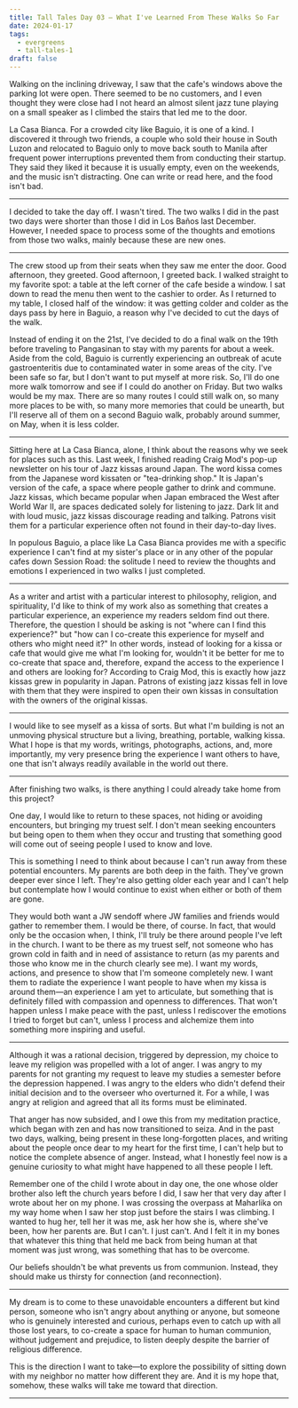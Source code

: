 ```yaml
---
title: Tall Tales Day 03 — What I've Learned From These Walks So Far
date: 2024-01-17
tags:
  - evergreens
  - tall-tales-1
draft: false
---
```

Walking on the inclining driveway, I saw that the cafe's windows above the parking lot were open. There seemed to be no customers, and I even thought they were close had I not heard an almost silent jazz tune playing on a small speaker as I climbed the stairs that led me to the door.

La Casa Bianca. For a crowded city like Baguio, it is one of a kind. I discovered it through two friends, a couple who sold their house in South Luzon and relocated to Baguio only to move back south to Manila after frequent power interruptions prevented them from conducting their startup. They said they liked it because it is usually empty, even on the weekends, and the music isn't distracting. One can write or read here, and the food isn't bad.
***
I decided to take the day off. I wasn't tired. The two walks I did in the past two days were shorter than those I did in Los Baños last December. However, I needed space to process some of the thoughts and emotions from those two walks, mainly because these are new ones.
***
The crew stood up from their seats when they saw me enter the door. Good afternoon, they greeted. Good afternoon, I greeted back. I walked straight to my favorite spot: a table at the left corner of the cafe beside a window. I sat down to read the menu then went to the cashier to order. As I returned to my table, I closed half of the window: it was getting colder and colder as the days pass by here in Baguio, a reason why I've decided to cut the days of the walk.

Instead of ending it on the 21st, I've decided to do a final walk on the 19th before traveling to Pangasinan to stay with my parents for about a week. Aside from the cold, Baguio is currently experiencing an outbreak of acute gastroenteritis due to contaminated water in some areas of the city. I've been safe so far, but I don't want to put myself at more risk. So, I'll do one more walk tomorrow and see if I could do another on Friday. But two walks would be my max. There are so many routes I could still walk on, so many more places to be with, so many more memories that could be unearth, but I'll reserve all of them on a second Baguio walk, probably around summer, on May, when it is less colder.
***
Sitting here at La Casa Bianca, alone, I think about the reasons why we seek for places such as this. Last week, I finished reading Craig Mod's pop-up newsletter on his tour of Jazz kissas around Japan. The word kissa comes from the Japanese word kissaten or "tea-drinking shop." It is Japan's version of the cafe, a space where people gather to drink and commune. Jazz kissas, which became popular when Japan embraced the West after World War II, are spaces dedicated solely for listening to jazz. Dark lit and with loud music, jazz kissas discourage reading and talking. Patrons visit them for a particular experience often not found in their day-to-day lives.

In populous Baguio, a place like La Casa Bianca provides me with a specific experience I can't find at my sister's place or in any other of the popular cafes down Session Road: the solitude I need to review the thoughts and emotions I experienced in two walks I just completed.
***
As a writer and artist with a particular interest to philosophy, religion, and spirituality, I'd like to think of my work also as something that creates a particular experience, an experience my readers seldom find out there. Therefore, the question I should be asking is not "where can I find this experience?" but "how can I co-create this experience for myself and others who might need it?" In other words, instead of looking for a kissa or cafe that would give me what I'm looking for, wouldn't it be better for me to co-create that space and, therefore, expand the access to the experience I and others are looking for? According to Craig Mod, this is exactly how jazz kissas grew in popularity in Japan. Patrons of existing jazz kissas fell in love with them that they were inspired to open their own kissas in consultation with the owners of the original kissas.
***
I would like to see myself as a kissa of sorts. But what I'm building is not an unmoving physical structure but a living, breathing, portable, walking kissa. What I hope is that my words, writings, photographs, actions, and, more importantly, my very presence bring the experience I want others to have, one that isn't always readily available in the world out there.
***
After finishing two walks, is there anything I could already take home from this project? 

One day, I would like to return to these spaces, not hiding or avoiding encounters, but bringing my truest self. I don't mean seeking encounters but being open to them when they occur and trusting that something good will come out of seeing people I used to know and love.

This is something I need to think about because I can't run away from these potential encounters. My parents are both deep in the faith. They've grown deeper ever since I left. They're also getting older each year and I can't help but contemplate how I would continue to exist when either or both of them are gone.

They would both want a JW sendoff where JW families and friends would gather to remember them. I would be there, of course. In fact, that would only be the occasion when, I think, I'll truly be there around people I've left in the church. I want to be there as my truest self, not someone who has grown cold in faith and in need of assistance to return (as my parents and those who know me in the church clearly see me). I want my words, actions, and presence to show that I'm someone completely new. I want them to radiate the experience I want people to have when my kissa is around them—an experience I am yet to articulate, but something that is definitely filled with compassion and openness to differences. That won't happen unless I make peace with the past, unless I rediscover the emotions I tried to forget but can't, unless I process and alchemize them into something more inspiring and useful.
***
Although it was a rational decision, triggered by depression, my choice to leave my religion was propelled with a lot of anger. I was angry to my parents for not granting my request to leave my studies a semester before the depression happened. I was angry to the elders who didn't defend their initial decision and to the overseer who overturned it. For a while, I was angry at religion and agreed that all its forms must be eliminated.

That anger has now subsided, and I owe this from my meditation practice, which began with zen and has now transitioned to seiza. And in the past two days, walking, being present in these long-forgotten places, and writing about the people once dear to my heart for the first time, I can't help but to notice the complete absence of anger. Instead, what I honestly feel now is a genuine curiosity to what might have happened to all these people I left.

Remember one of the child I wrote about in day one, the one whose older brother also left the church years before I did, I saw her that very day after I wrote about her on my phone. I was crossing the overpass at Maharlika on my way home when I saw her stop just before the stairs I was climbing. I wanted to hug her, tell her it was me, ask her how she is, where she've been, how her parents are. But I can't. I just can't. And I felt it in my bones that whatever this thing that held me back from being human at that moment was just wrong, was something that has to be overcome.

Our beliefs shouldn't be what prevents us from communion. Instead, they should make us thirsty for connection (and reconnection).
***
My dream is to come to these unavoidable encounters a different but kind person, someone who isn't angry about anything or anyone, but someone who is genuinely interested and curious, perhaps even to catch up with all those lost years, to co-create a space for human to human communion, without judgement and prejudice, to listen deeply despite the barrier of religious difference.

This is the direction I want to take—to explore the possibility of sitting down with my neighbor no matter how different they are. And it is my hope that, somehow, these walks will take me toward that direction.
***
